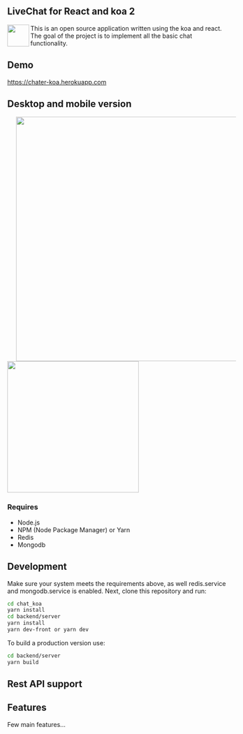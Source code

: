 ## LiveChat for React and koa 2</h1>


<img src="https://chater-koa.herokuapp.com/img/logo.svg" align="left" width="50"/> This is an open source application written using the koa and react. The goal of the project is to implement all the basic chat functionality.


## Demo
https://chater-koa.herokuapp.com

## Desktop and mobile version

<img src="https://chater-koa.herokuapp.com/img/desktop.png" width="560px" hspace="20"/><img  src="https://chater-koa.herokuapp.com/img/modile.jpeg" width="301px"/>

### Requires

  - Node.js 
  - NPM (Node Package Manager) or Yarn
  - Redis
  - Mongodb

## Development

Make sure your system meets the requirements above, as well redis.service and mongodb.service is enabled. Next, clone this repository and run:

```bash
cd chat_koa
yarn install
cd backend/server
yarn install
yarn dev-front or yarn dev
```

To build a production version use:

```bash
cd backend/server
yarn build
```

## Rest API support

## Features

Few main features...

